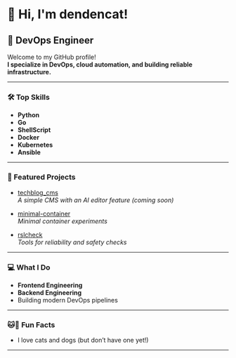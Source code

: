 # 👋 Hi, I'm dendencat!

## 🚀 DevOps Engineer

Welcome to my GitHub profile!  
**I specialize in DevOps, cloud automation, and building reliable infrastructure.**  

---

### 🛠 Top Skills

- **Python**
- **Go**
- **ShellScript**
- **Docker**
- **Kubernetes**
- **Ansible**

---

### 🌟 Featured Projects

- [techblog_cms](https://github.com/dendencat/techblog_cms)  
  _A simple CMS with an AI editor feature (coming soon)_  

- [minimal-container](https://github.com/dendencat/minimal-container)  
  _Minimal container experiments_  

- [rslcheck](https://github.com/dendencat/rslcheck)  
  _Tools for reliability and safety checks_  

---

### 💻 What I Do
- **Frontend Engineering**
- **Backend Engineering**
- Building modern DevOps pipelines

---

### 🐱🐶 Fun Facts

- I love cats and dogs (but don’t have one yet!)  

---

